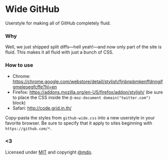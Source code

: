 # Wide GitHub

Userstyle for making all of GitHub completely fluid.

### Why

Well, we just shipped split diffs—hell yeah!—and now only part of the site is fluid. This makes it all fluid with just a bunch of CSS.

### How to use

* Chrome: https://chrome.google.com/webstore/detail/stylish/fjnbnpbmkenffdnngjfgmeleoegfcffe?hl=en
* Firefox: https://addons.mozilla.org/en-US/firefox/addon/stylish/ (be sure to place the CSS inside the `@-moz-document domain("twitter.com")` block)
* Safari: http://code.grid.in.th/

Copy-pasta the styles from `github-wide.css` into a new userstyle in your favorite browser. Be sure to specify that it apply to sites beginning with `https://github.com/*`.

### <3

Licensed under [MIT](LICENSE) and copyright [@mdo](https://twitter.com/mdo).
